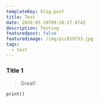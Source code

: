 ```yaml
---
templateKey: blog-post
title: Test
date: 2020-05-28T09:28:27.674Z
description: Testing
featuredpost: false
featuredimage: /img/pic819733.jpg
tags:
  - test
---
```

### Title 1

> Great!

```
print()
```

